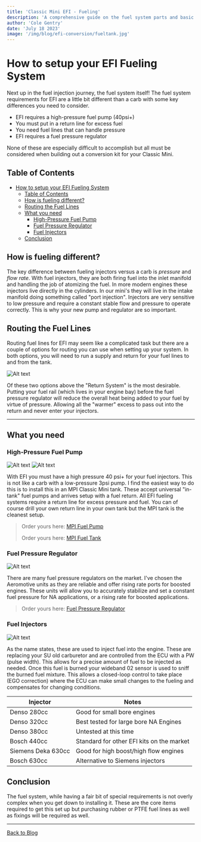 ```yaml
---
title: 'Classic Mini EFI - Fueling'
description: 'A comprehensive guide on the fuel system parts and basic concepts related to fuel injecting your Classic Mini.'
author: 'Cole Gentry'
date: 'July 18 2023'
image: '/img/blog/efi-conversion/fueltank.jpg'
---
```


<!-- Content of the page -->

# How to setup your EFI Fueling System

Next up in the fuel injection journey, the fuel system itself! The fuel system requirements for EFI are a little bit different than a carb with some key differences you need to consider.

- EFI requires a high-pressure fuel pump (40psi+)
- You must put in a return line for excess fuel
- You need fuel lines that can handle pressure
- EFI requires a fuel pressure regulator

None of these are especially difficult to accomplish but all must be considered when building out a conversion kit for your Classic Mini.

<!--more-->

## Table of Contents

- [How to setup your EFI Fueling System](#how-to-setup-your-efi-fueling-system)
  - [Table of Contents](#table-of-contents)
  - [How is fueling different?](#how-is-fueling-different)
  - [Routing the Fuel Lines](#routing-the-fuel-lines)
  - [What you need](#what-you-need)
    - [High-Pressure Fuel Pump](#high-pressure-fuel-pump)
    - [Fuel Pressure Regulator](#fuel-pressure-regulator)
    - [Fuel Injectors](#fuel-injectors)
  - [Conclusion](#conclusion)

## How is fueling different?

The key difference between fueling injectors versus a carb is _pressure_ and _flow rate_. With fuel injectors, they are both firing fuel into the inlet manifold and handling the job of atomizing the fuel. In more modern engines these injectors live directly in the cylinders. In our mini's they will live in the intake manifold doing something called "port injection". Injectors are very sensitive to low pressure and require a constant stable flow and pressure to operate correctly. This is why your new pump and regulator are so important.

## Routing the Fuel Lines

Routing fuel lines for EFI may seem like a complicated task but there are a couple of options for routing you can use when setting up your system. In both options, you will need to run a supply and return for your fuel lines to and from the tank.

![Alt text](/img/blog/efi-conversion/fuelsystems.jpg)

Of these two options above the "Return System" is the most desirable. Putting your fuel rail (which lives in your engine bay) before the fuel pressure regulator will reduce the overall heat being added to your fuel by virtue of pressure. Allowing all the "warmer" excess to pass out into the return and never enter your injectors.

---

## What you need

### High-Pressure Fuel Pump

![Alt text](/img/blog/efi-conversion/fuelpump.jpg) ![Alt text](/img/blog/efi-conversion/fueltank.jpg)

With EFI you must have a high pressure 40 psi+ for your fuel injectors. This is not like a carb with a low-pressure 3psi pump. I find the easiest way to do this is to install this in an MPI Classic Mini tank. These accept universal "in-tank" fuel pumps and arrives setup with a fuel return. All EFI fueling systems require a return line for excess pressure and fuel. You can of course drill your own return line in your own tank but the MPI tank is the cleanest setup.

> Order yours here: [MPI Fuel Pump](http://minispares.com/product/Classic/Fuel/Pumps/WFX100810.aspx?1303&ReturnUrl=/search/classic/MPI%20fuel%20pump.aspx|Back%20to%20search)
>
> Order yours here: [MPI Fuel Tank](http://minispares.com/product/Classic/Fuel/Tanks,%20fittings/WFE106090MS.aspx?1304&ReturnUrl=/search/classic/MPI%20fuel%20pump.aspx|Back%20to%20search)

### Fuel Pressure Regulator

![Alt text](/img/blog/efi-conversion/regulator.jpg)

There are many fuel pressure regulators on the market. I've chosen the Aeromotive units as they are reliable and offer rising rate ports for boosted engines. These units will allow you to accurately stabilize and set a constant fuel pressure for NA applications, or a rising rate for boosted applications.

> Order yours here: [Fuel Pressure Regulator](https://amzn.to/3Q3FzTE)

### Fuel Injectors

![Alt text](/img/blog/efi-conversion/injector.jpg)

As the name states, these are used to inject fuel into the engine. These are replacing your SU old carburetor and are controlled from the ECU with a PW (pulse width). This allows for a precise amount of fuel to be injected as needed. Once this fuel is burned your wideband 02 sensor is used to sniff the burned fuel mixture. This allows a closed-loop control to take place (EGO correction) where the ECU can make small changes to the fueling and compensates for changing conditions.

| Injector           | Notes                                     |
| ------------------ | ----------------------------------------- |
| Denso 280cc        | Good for small bore engines               |
| Denso 320cc        | Best tested for large bore NA Engines     |
| Denso 380cc        | Untested at this time                     |
| Bosch 440cc        | Standard for other EFI kits on the market |
| Siemens Deka 630cc | Good for high boost/high flow engines     |
| Bosch 630cc        | Alternative to Siemens injectors          |

## Conclusion

The fuel system, while having a fair bit of special requirements is not overly complex when you get down to installing it. These are the core items required to get this set up but purchasing rubber or PTFE fuel lines as well as fixings will be required as well.

---

[Back to Blog](/blog)
